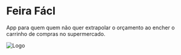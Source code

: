 # Feira Fácl

App para quem quem não quer extrapolar o orçamento ao encher o carrinho de compras no supermercado.

<img src="https://github.com/Fabricio-arjo/feira_facil/images/app.jpeg" alt="Logo" />


